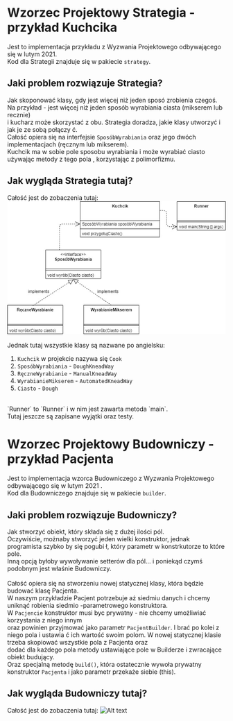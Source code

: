 # Wzorzec Projektowy Strategia - przykład Kuchcika

Jest to implementacja przykładu z Wyzwania Projektowego odbywającego się w lutym 2021.<br/>
Kod dla Strategii znajduje się w pakiecie `strategy`.<br/>

## Jaki problem rozwiązuje Strategia?
Jak skoponować klasy, gdy jest więcej niż jeden sposó zrobienia czegoś. <br/>
Na przykład - jest więcej niż jeden sposób wyrabiania ciasta (mikserem lub recznie)<br/>
i kucharz może skorzystać z obu. Strategia doradza, jakie klasy utworzyć i jak je ze sobą połączy
ć.<br/>
Całość opiera się na interfejsie `SposóbWyrabiania` oraz jego dwóch implementacjach (ręcznym lub
 mikserem).<br/>
 Kuchcik ma w sobie pole sposobu wyrabiania i może wyrabiać ciasto używając metody z tego pola
 , korzystając z polimorfizmu.

## Jak wygląda Strategia tutaj?
Całość jest do zobaczenia tutaj:
![Alt text](pictures/KuchcikStrategia.jpg?raw=true "Gdzie Strategia?")

Jednak tutaj wszystkie klasy są nazwane po angielsku: <br/>
1. `Kuchcik` w projekcie nazywa się `Cook`
2. `SposóbWyrabiania` - `DoughKneadWay`
3. `RęczneWyrabianie` - `ManualKneadWay`
4. `WyrabianieMikserem` - `AutomatedKneadWay`
5. `Ciasto` - `Dough` <br/>
<br/>
`Runner` to `Runner` i w nim jest zawarta metoda `main`.<br/>
Tutaj jeszcze są zapisane wyjątki oraz testy. 

# Wzorzec Projektowy Budowniczy - przykład Pacjenta

Jest to implementacja wzorca Budowniczego z Wyzwania Projektowego odbywającego się w lutym 2021
.<br/>
Kod dla Budowniczego znajduje się w pakiecie `builder`.<br/>

## Jaki problem rozwiązuje Budowniczy?
Jak stworzyć obiekt, który składa się z dużej ilości pól.<br/>
Oczywiście, możnaby stworzyć jeden wielki konstruktor, jednak programista szybko by się pogubi
ł, który parametr w konstrkutorze to które pole.<br/>
Inną opcją byłoby wywoływanie setterów dla pól... i poniekąd czymś podobnym jest właśnie
 Budowniczy.<br/>
 <br/>
 Całość opiera się na stworzeniu nowej statycznej klasy, która będzie budować klasę Pacjenta. <br/>
 W naszym przykładzie Pacjent potrzebuje aż siedmiu danych i chcemy uniknąć robienia siedmio
 -parametrowego konstruktora.<br/>
 W `Pacjencie` konstruktor musi byc prywatny - nie chcemy umożliwiać korzystania z niego innym <br/>
 oraz powinien przyjmować jako parametr `PacjentBuilder`. I brać po kolei z niego pola i ustawia
 ć ich wartość swoim polom.
 W nowej statycznej klasie trzeba skopiować wszystkie pola z Pacjenta oraz<br/>
 dodać dla każdego pola metody ustawiające pole w Builderze i zwracające obiekt budujący.<br/>
 Oraz specjalną metodę `build()`, która ostatecznie wywoła prywatny konstruktor `Pacjenta` i jako
  parametr przekaże siebie (this).
  
  ## Jak wygląda Budowniczy tutaj?
  Całość jest do zobaczenia tutaj:
  ![Alt text](pictures/Builder.jpg?raw=true "Gdzie Budowniczy?")